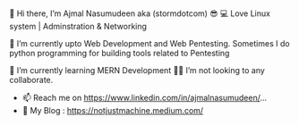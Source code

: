  👋 Hi there, I’m Ajmal Nasumudeen aka (stormdotcom) 😎 
 💻 Love Linux system | Adminstration & Networking
  
 👀 I’m currently upto Web Development and Web Pentesting.
    Sometimes I do python programming for building tools related to Pentesting

 🌱 I’m currently learning MERN Development 
 🙅‍♂️ I’m not looking to any collaborate.

- 📫 Reach me on https://www.linkedin.com/in/ajmalnasumudeen/...
- 📡 My Blog : https://notjustmachine.medium.com/

<!---
stormdotcom/stormdotcom is a ✨ special ✨ repository because its `README.md` (this file) appears on your GitHub profile.
You can click the Preview link to take a look at your changes.
--->
